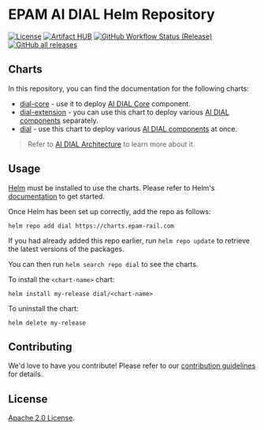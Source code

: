 # EPAM AI DIAL Helm Repository

[![License](https://img.shields.io/github/license/epam/ai-dial-helm?color=blue&labelColor=2B3137)](https://github.com/epam/ai-dial-helm/blob/main/LICENSE)
[![Artifact HUB](https://img.shields.io/endpoint?url=https://artifacthub.io/badge/repository/dial&labelColor=2B3137&color=30C151)](https://artifacthub.io/packages/search?repo=dial)
[![GitHub Workflow Status (Release)](https://img.shields.io/github/actions/workflow/status/epam/ai-dial-helm/release.yaml?logo=github&label=Release%20Charts&logoColor=959DA5&labelColor=2B3137&color=30C151)](https://github.com/epam/ai-dial-helm/actions/workflows/release.yaml)
[![GitHub all releases](https://img.shields.io/github/downloads/epam/ai-dial-helm/total?logo=github&label=Chart%20Downloads&logoColor=959DA5&labelColor=2B3137&color=30C151)](https://github.com/epam/ai-dial-helm/releases)

## Charts 

In this repository, you can find the documentation for the following charts: 

 * [dial-core](./charts/dial-core) - use it to deploy [AI DIAL Core](https://github.com/epam/ai-dial-core) component.
 * [dial-extension](./charts/dial-extension) - you can use this chart to deploy various [AI DIAL components](https://github.com/search?q=org%3Aepam++DIAL&type=repositories) separately.
 * [dial](./charts/dial) - use this chart to deploy various [AI DIAL components](https://github.com/search?q=org%3Aepam++DIAL&type=repositories) at once.

> Refer to [AI DIAL Architecture](https://docs.epam-rail.com/architecture) to learn more about it.

## Usage

[Helm](https://helm.sh) must be installed to use the charts. Please refer to Helm's [documentation](https://helm.sh/docs) to get started.

Once Helm has been set up correctly, add the repo as follows:

```console
helm repo add dial https://charts.epam-rail.com
```

If you had already added this repo earlier, run `helm repo update` to retrieve the latest versions of the packages. 

You can then run `helm search repo dial` to see the charts.

To install the `<chart-name>` chart:

```console
helm install my-release dial/<chart-name>
```

To uninstall the chart:

```console
helm delete my-release
```

## Contributing

<!-- Keep full URL links to repo files because this README syncs from main to gh-pages.  -->
We'd love to have you contribute! Please refer to our [contribution guidelines](https://github.com/epam/ai-dial-helm/blob/main/CONTRIBUTING.md) for details.

## License

<!-- Keep full URL links to repo files because this README syncs from main to gh-pages.  -->
[Apache 2.0 License](https://github.com/epam/ai-dial-helm/blob/main/LICENSE).
